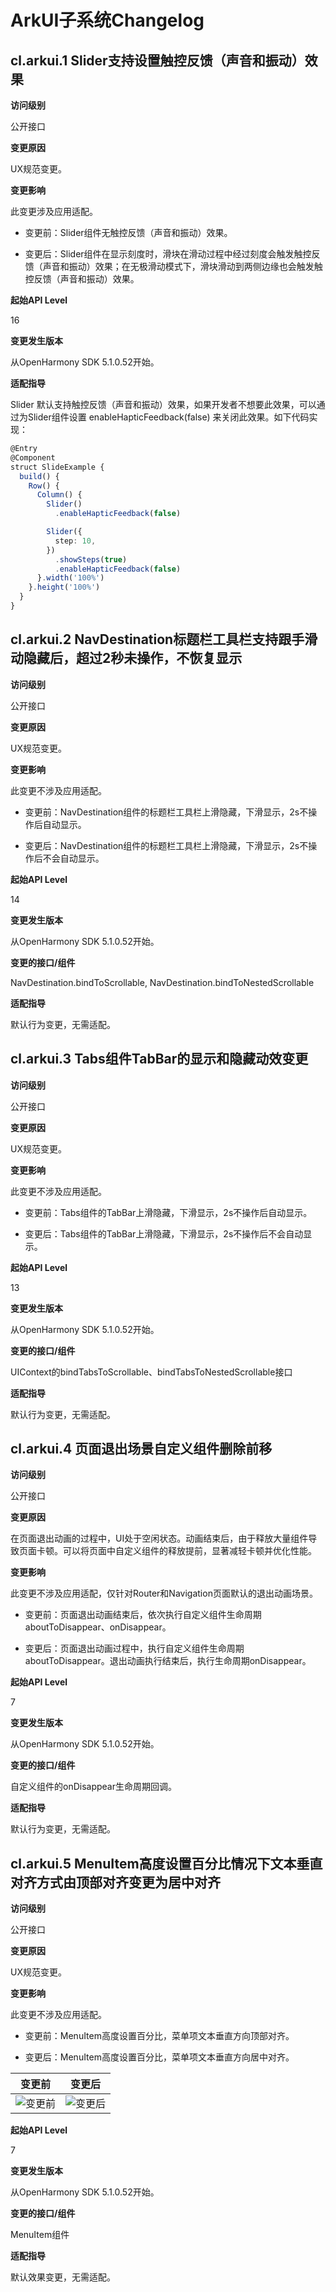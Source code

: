 # ArkUI子系统Changelog

## cl.arkui.1 Slider支持设置触控反馈（声音和振动）效果

**访问级别**

公开接口

**变更原因**

UX规范变更。

**变更影响**

此变更涉及应用适配。

- 变更前：Slider组件无触控反馈（声音和振动）效果。
  
- 变更后：Slider组件在显示刻度时，滑块在滑动过程中经过刻度会触发触控反馈（声音和振动）效果；在无极滑动模式下，滑块滑动到两侧边缘也会触发触控反馈（声音和振动）效果。

**起始API Level**

16

**变更发生版本**

从OpenHarmony SDK 5.1.0.52开始。

**适配指导**

Slider 默认支持触控反馈（声音和振动）效果，如果开发者不想要此效果，可以通过为Slider组件设置 enableHapticFeedback(false) 来关闭此效果。如下代码实现：
```ts
@Entry
@Component
struct SlideExample {
  build() {
    Row() {
      Column() {
        Slider()
          .enableHapticFeedback(false)

        Slider({
          step: 10,
        })
          .showSteps(true)
          .enableHapticFeedback(false)
      }.width('100%')
    }.height('100%')
  }
}
```

## cl.arkui.2 NavDestination标题栏工具栏支持跟手滑动隐藏后，超过2秒未操作，不恢复显示

**访问级别**

公开接口

**变更原因**

UX规范变更。

**变更影响**

此变更不涉及应用适配。

- 变更前：NavDestination组件的标题栏工具栏上滑隐藏，下滑显示，2s不操作后自动显示。
  
- 变更后：NavDestination组件的标题栏工具栏上滑隐藏，下滑显示，2s不操作后不会自动显示。

**起始API Level**

14

**变更发生版本**

从OpenHarmony SDK 5.1.0.52开始。

**变更的接口/组件**

NavDestination.bindToScrollable, NavDestination.bindToNestedScrollable

**适配指导**

默认行为变更，无需适配。

## cl.arkui.3 Tabs组件TabBar的显示和隐藏动效变更

**访问级别**

公开接口

**变更原因**

UX规范变更。

**变更影响**

此变更不涉及应用适配。

- 变更前：Tabs组件的TabBar上滑隐藏，下滑显示，2s不操作后自动显示。
  
- 变更后：Tabs组件的TabBar上滑隐藏，下滑显示，2s不操作后不会自动显示。

**起始API Level**

13

**变更发生版本**

从OpenHarmony SDK 5.1.0.52开始。

**变更的接口/组件**

UIContext的bindTabsToScrollable、bindTabsToNestedScrollable接口

**适配指导**

默认行为变更，无需适配。

## cl.arkui.4 页面退出场景自定义组件删除前移

**访问级别**

公开接口

**变更原因**

在页面退出动画的过程中，UI处于空闲状态。动画结束后，由于释放大量组件导致页面卡顿。可以将页面中自定义组件的释放提前，显著减轻卡顿并优化性能。

**变更影响**

此变更不涉及应用适配，仅针对Router和Navigation页面默认的退出动画场景。

- 变更前：页面退出动画结束后，依次执行自定义组件生命周期aboutToDisappear、onDisappear。
  
- 变更后：页面退出动画过程中，执行自定义组件生命周期aboutToDisappear。退出动画执行结束后，执行生命周期onDisappear。

**起始API Level**

7

**变更发生版本**

从OpenHarmony SDK 5.1.0.52开始。

**变更的接口/组件**

自定义组件的onDisappear生命周期回调。

**适配指导**

默认行为变更，无需适配。

## cl.arkui.5 MenuItem高度设置百分比情况下文本垂直对齐方式由顶部对齐变更为居中对齐

**访问级别**

公开接口

**变更原因**

UX规范变更。

**变更影响**

此变更不涉及应用适配。

- 变更前：MenuItem高度设置百分比，菜单项文本垂直方向顶部对齐。
  
- 变更后：MenuItem高度设置百分比，菜单项文本垂直方向居中对齐。

| 变更前 | 变更后 |
|---------|---------|
|  ![变更前](figures/MenuItemHeightPercent_before.png)       |  ![变更后](figures/MenuItemHeightPercent_after.png)       |

**起始API Level**

7

**变更发生版本**

从OpenHarmony SDK 5.1.0.52开始。

**变更的接口/组件**

MenuItem组件

**适配指导**

默认效果变更，无需适配。
